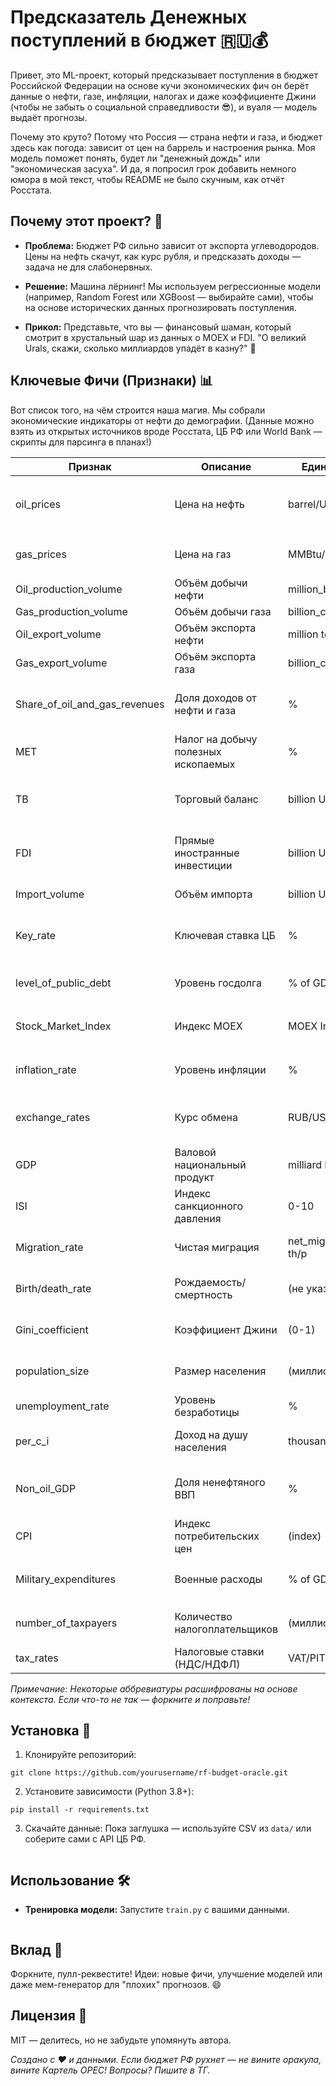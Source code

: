 # Предсказатель Денежных поступлений в бюджет 🇷🇺💰

Привет, это ML-проект, который предсказывает поступления в бюджет Российской Федерации на основе кучи экономических фич он берёт данные о нефти, газе, инфляции, налогах и даже коэффициенте Джини (чтобы не забыть о социальной справедливости 😎), и вуаля — модель выдаёт прогнозы.

Почему это круто? Потому что Россия — страна нефти и газа, и бюджет здесь как погода: зависит от цен на баррель и настроения рынка. Моя модель поможет понять, будет ли "денежный дождь" или "экономическая засуха". И да, я попросил грок добавить немного юмора в мой текст, чтобы README не было скучным, как отчёт Росстата.

## Почему этот проект? 🤔
- **Проблема:** Бюджет РФ сильно зависит от экспорта углеводородов. Цены на нефть скачут, как курс рубля, и предсказать доходы — задача не для слабонервных.

- **Решение:** Машина лёрнинг! Мы используем регрессионные модели (например, Random Forest или XGBoost — выбирайте сами), чтобы на основе исторических данных прогнозировать поступления.

- **Прикол:** Представьте, что вы — финансовый шаман, который смотрит в хрустальный шар из данных о MOEX и FDI. "О великий Urals, скажи, сколько миллиардов упадёт в казну?" 🔮

## Ключевые Фичи (Признаки) 📊
Вот список того, на чём строится наша магия. Мы собрали экономические индикаторы от нефти до демографии. (Данные можно взять из открытых источников вроде Росстата, ЦБ РФ или World Bank — скрипты для парсинга в планах!)

| Признак | Описание | Единицы | Почему важен? |
|---------|----------|---------|---------------|
| oil_prices | Цена на нефть | barrel/USD | Основной "кормилец" бюджета. Если падает — всем туго. 🛢️ |
| gas_prices | Цена на газ | MMBtu/USD | Газ — брат нефти. Европа покупает, бюджет растёт. 🔥 |
| Oil_production_volume | Объём добычи нефти | million_b/y | Сколько качаем — столько продаём. |
| Gas_production_volume | Объём добычи газа | billion_c_m/y | Аналогично для газа. |
| Oil_export_volume | Объём экспорта нефти | million tons | Экспорт = деньги. Простая математика. |
| Gas_export_volume | Объём экспорта газа | billion_c_m | То же для газа. |
| Share_of_oil_and_gas_revenues | Доля доходов от нефти и газа | % | Сколько бюджета "сидит" на углеводородах. (Спойлер: много!) |
| MET | Налог на добычу полезных ископаемых | % | Государство берёт свою долю с добытчиков. 💸 |
| TB | Торговый баланс | billion USD | Экспорт минус импорт. Положительный — хорошо! |
| FDI | Прямые иностранные инвестиции | billion USD | Деньги от инвесторов. Чем больше, тем лучше экономика. |
| Import_volume | Объём импорта | billion USD | Импорт растёт — рубль слабеет? |
| Key_rate | Ключевая ставка ЦБ | % | Влияет на инфляцию и кредиты. Высокая = тормоз для экономики. |
| level_of_public_debt | Уровень госдолга | % of GDP | Долг — не всегда плохо, но перебор — риск. |
| Stock_Market_Index | Индекс MOEX | MOEX Index | Настроение рынка. Растёт — все счастливы. 📈 |
| inflation_rate | Уровень инфляции | % | Деньги обесцениваются? Бюджет страдает. |
| exchange_rates | Курс обмена | RUB/USD | Рубль vs Доллар. Слабый рубль — экспортёрам радость. 💵 |
| GDP | Валовой национальный продукт | milliard RUB | Общий размер экономики. (Промолчу) |
| ISI | Индекс санкционного давления | 0-10 | (Индекс санкционного давления на страну) |
| Migration_rate | Чистая миграция | net_migration, th/p | Люди приезжают/уезжают — влияет на рабочую силу. 👥 |
| Birth/death_rate | Рождаемость/смертность | (не указано) | Демография: больше людей — больше налогоплательщиков? |
| Gini_coefficient | Коэффициент Джини | (0-1) | Неравенство доходов. Высокий — социальные риски. |
| population_size | Размер населения | (миллионы?) | Больше людей — больше потребления и налогов. |
| unemployment_rate | Уровень безработицы | % | Высокий — меньше доходов в бюджет. |
| per_c_i | Доход на душу населения | thousands/RUB | Сколько зарабатывают люди — влияет на налоги. |
| Non_oil_GDP | Доля ненефтяного ВВП | % | Диверсификация экономики. Меньше зависимости от нефти! |
| CPI | Индекс потребительских цен | (index) | Ещё один взгляд на инфляцию. |
| Military_expenditures | Военные расходы | % of GDP | Бюджет на оборону — важный кусок пирога. 🛡️ |
| number_of_taxpayers | Количество налогоплательщиков | (миллионы?) | Больше плательщиков — больше сборов. |
| tax_rates | Налоговые ставки (НДС/НДФЛ) | VAT/PIT% | Сколько берут с покупок и зарплат. |

*Примечание: Некоторые аббревиатуры расшифрованы на основе контекста. Если что-то не так — форкните и поправьте!*

## Установка 🚀
1. Клонируйте репозиторий:  
```
git clone https://github.com/yourusername/rf-budget-oracle.git
```
2. Установите зависимости (Python 3.8+):  
```
pip install -r requirements.txt
```
3. Скачайте данные: Пока заглушка — используйте CSV из `data/` или соберите сами с API ЦБ РФ.
```

```

## Использование 🛠️
- **Тренировка модели:** Запустите `train.py` с вашими данными.
```
```
## Вклад 🤝
Форкните, пулл-реквестите! Идеи: новые фичи, улучшение моделей или даже мем-генератор для "плохих" прогнозов. 😄

## Лицензия 📄
MIT — делитесь, но не забудьте упомянуть автора.

*Создано с ❤️ и данными. Если бюджет РФ рухнет — не вините оракула, вините Картель OPEC! Вопросы? Пишите в ТГ.*
